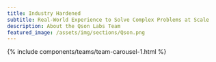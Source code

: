 ```yaml
---
title: Industry Hardened
subtitle: Real-World Experience to Solve Complex Problems at Scale
description: About the Qson Labs Team
featured_image: /assets/img/sections/Qson.png
---
```


{% include components/teams/team-carousel-1.html %}
<!--{% include components/teams/timeline.html %}-->

